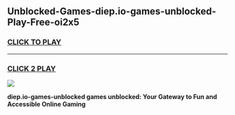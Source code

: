 
## Unblocked-Games-diep.io-games-unblocked-Play-Free-oi2x5
<h3>
<a href="https://premium76.site?title=diep.io-games-unblocked&ref=15A">CLICK TO PLAY</a></h3>
<hr>

<h3>
<a href="https://premium76.site?title=diep.io-games-unblocked&ref=15A">CLICK 2 PLAY</a>
  
</h3>

<a href="https://premium76.site?title=diep.io-games-unblocked&ref=15A"><img src="https://clearcache.store/games.png"></a>


**diep.io-games-unblocked games unblocked: Your Gateway to Fun and Accessible Online Gaming**

